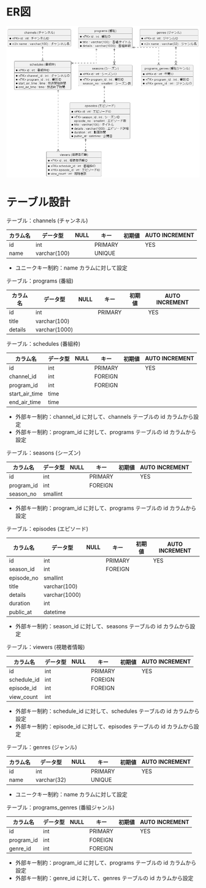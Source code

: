 # ER図

![ER図](/er_diagram.png)


# テーブル設計

テーブル：channels (チャンネル)

|カラム名|データ型|NULL|キー|初期値|AUTO INCREMENT|
|----|----|----|----|----|----|
|id|int||PRIMARY||YES|
|name|varchar(100)||UNIQUE|||

- ユニークキー制約：name カラムに対して設定


テーブル：programs (番組)

|カラム名|データ型|NULL|キー|初期値|AUTO INCREMENT|
|----|----|----|----|----|----|
|id|int||PRIMARY||YES|
|title|varchar(100)|||||
|details|varchar(1000)|||||


テーブル：schedules (番組枠)

|カラム名|データ型|NULL|キー|初期値|AUTO INCREMENT|
|----|----|----|----|----|----|
|id|int||PRIMARY||YES|
|channel_id|int||FOREIGN|||
|program_id|int||FOREIGN|||
|start_air_time|time||||
|end_air_time|time||||

- 外部キー制約：channel_id に対して、channels テーブルの id カラムから設定
- 外部キー制約：program_id に対して、programs テーブルの id カラムから設定


テーブル：seasons (シーズン)

|カラム名|データ型|NULL|キー|初期値|AUTO INCREMENT|
|----|----|----|----|----|----|
|id|int||PRIMARY||YES|
|program_id|int||FOREIGN|||
|season_no|smallint|||||

- 外部キー制約：program_id に対して、programs テーブルの id カラムから設定


テーブル：episodes (エピソード)

|カラム名|データ型|NULL|キー|初期値|AUTO INCREMENT|
|----|----|----|----|----|----|
|id|int||PRIMARY||YES|
|season_id|int||FOREIGN|||
|episode_no|smallint|||||
|title|varchar(100)|||||
|details|varchar(1000)|||||
|duration|int|||||
|public_at|datetime||||

- 外部キー制約：season_id に対して、seasons テーブルの id カラムから設定


テーブル：viewers (視聴者情報)

|カラム名|データ型|NULL|キー|初期値|AUTO INCREMENT|
|----|----|----|----|----|----|
|id|int||PRIMARY||YES|
|schedule_id|int||FOREIGN|||
|episode_id|int||FOREIGN|||
|view_count|int|||||

- 外部キー制約：schedule_id に対して、schedules テーブルの id カラムから設定
- 外部キー制約：episode_id に対して、episodes テーブルの id カラムから設定


テーブル：genres (ジャンル)

|カラム名|データ型|NULL|キー|初期値|AUTO INCREMENT|
|----|----|----|----|----|----|
|id|int||PRIMARY||YES|
|name|varchar(32)||UNIQUE|||

- ユニークキー制約：name カラムに対して設定


テーブル：programs_genres (番組ジャンル)

|カラム名|データ型|NULL|キー|初期値|AUTO INCREMENT|
|----|----|----|----|----|----|
|id|int||PRIMARY||YES|
|program_id|int||FOREIGN|||
|genre_id|int||FOREIGN|||

- 外部キー制約：program_id に対して、programs テーブルの id カラムから設定
- 外部キー制約：genre_id に対して、genres テーブルの id カラムから設定
